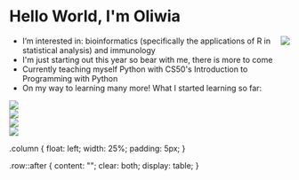 <h1> Hello World, I'm Oliwia </h1>


<img align="right" src="https://user-images.githubusercontent.com/97887717/194167932-73a3840c-d04a-410a-b11a-71af7a0a252b.png">



- I’m interested in: bioinformatics (specifically the applications of R in statistical analysis) and immunology
- I'm just starting out this year so bear with me, there is more to come
- Currently teaching myself Python with CS50's Introduction to Programming with Python
- On my way to learning many more! What I started learning so far:
<div class="row">
  <div class="column">
    <img src="https://img.shields.io/badge/R-276DC3?style=for-the-badge&logo=r&logoColor=white">
  </div>
  <div class="column">
    <img src="https://img.shields.io/badge/Python-3776AB?style=for-the-badge&logo=python&logoColor=white">
  </div>
  <div class="column">
    <img src="https://img.shields.io/badge/HTML5-E34F26?style=for-the-badge&logo=html5&logoColor=white">
  </div>
    </div>
  <div class="column">
    <img src="https://img.shields.io/badge/CSS3-1572B6?style=for-the-badge&logo=css3&logoColor=white">
  </div>
</div>

.column {
  float: left;
  width: 25%;
  padding: 5px;
}

.row::after {
  content: "";
  clear: both;
  display: table;
}
<!---
olinm/olinm is a ✨ special ✨ repository because its `README.md` (this file) appears on your GitHub profile.
You can click the Preview link to take a look at your changes.
--->
